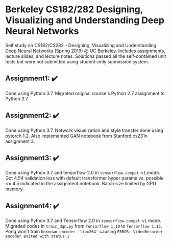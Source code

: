 # Berkeley CS182/282 Designing, Visualizing and Understanding Deep Neural Networks
Self study on CS182/CS282 - Designing, Visualizing and Understanding Deep Neural Networks (Spring 2019) @ UC Berkeley. Includes assignments, lecture slides, and lecture notes. Solutions passed all the self-contained unit tests but were not submitted using student-only submission system.

## Assignment1: :heavy_check_mark:
Done using Python 3.7. Migrated original course's Python 2.7 assignment to Python 3.7.

## Assignment2: :heavy_check_mark:
Done using Python 3.7. Network visualization and style transfer done using pytorch 1.2. Also implemented GAN notebook from Stanford cs231n assignment 3.

## Assignment3: :heavy_check_mark:
Done using Python 3.7 and tensorflow 2.0 in `tensorflow.compat.v1` mode. Got 4.54 validation loss with default transformer hyper params vs. possible <= 4.5 indicated in the assignment notebook. Batch size limited by GPU memory.

## Assignment4: :heavy_check_mark:
Done using Python 3.7 and Tensorflow 2.0 in `tensorflow.compat.v1` mode. Migraded codes in `train_dqn.py` from `Tensorflow 1.10` to `Tensorflow 1.15`. Pong won't train ```Unknown encoder 'libx264'``` causing ```ERROR: VideoRecorder encoder exited with status 1```
